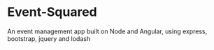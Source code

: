 ﻿# Event-Squared

An event management app built on Node and Angular, using express, bootstrap, jquery and lodash
